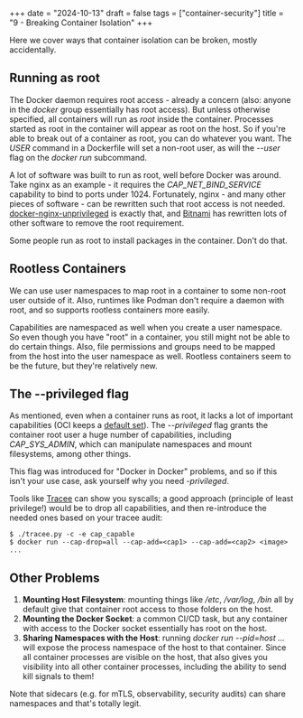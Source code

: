+++
date = "2024-10-13"
draft = false
tags = ["container-security"]
title = "9 - Breaking Container Isolation"
+++


Here we cover ways that container isolation can be broken, mostly accidentally.

## Running as root

The Docker daemon requires root access - already a concern (also: anyone in the *docker* group essentially has root access). But unless otherwise specified, all containers will run as *root* inside the container. Processes started as root in the container will appear as root on the host. So if you're able to break out of a container as root, you can do whatever you want. The *USER* command in a Dockerfile will set a non-root user, as will the *--user* flag on the *docker run* subcommand.

A lot of software was built to run as root, well before Docker was around. Take nginx as an example - it requires the *CAP_NET_BIND_SERVICE* capability to bind to ports under 1024. Fortunately, nginx - and many other pieces of software - can be rewritten such that root access is not needed. [docker-nginx-unprivileged](https://github.com/nginxinc/docker-nginx-unprivileged) is exactly that, and [Bitnami](https://oreil.ly/W4nV2) has rewritten lots of other software to remove the root requirement.

Some people run as root to install packages in the container. Don't do that.

## Rootless Containers

We can use user namespaces to map root in a container to some non-root user outside of it. Also, runtimes like Podman don't require a daemon with root, and so supports rootless containers more easily. 

Capabilities are namespaced as well when you create a user namespace. So even though you have "root" in a container, you still might not be able to do certain things. Also, file permissions and groups need to be mapped from the host into the user namespace as well. Rootless containers seem to be the future, but they're relatively new.

## The --privileged flag

As mentioned, even when a container runs as root, it lacks a lot of important capabilities (OCI keeps a [default set](https://oreil.ly/ryVjj)). The *--privileged* flag grants the container root user a huge number of capabilities, including *CAP_SYS_ADMIN*, which can manipulate namespaces and mount filesystems, among other things.

This flag was introduced for "Docker in Docker" problems, and so if this isn't your use case, ask yourself why you need -*privileged*.

Tools like [Tracee](https://oreil.ly/1dQof) can show you syscalls; a good approach (principle of least privilege!) would be to drop all capabilities, and then re-introduce the needed ones based on your tracee audit:

```
$ ./tracee.py -c -e cap_capable
$ docker run --cap-drop=all --cap-add=<cap1> --cap-add=<cap2> <image> ... 
```

## Other Problems

1. **Mounting Host Filesystem**: mounting things like */etc*, */var/log*, */bin* all by default give that container root access to those folders on the host.
2. **Mounting the Docker Socket**: a common CI/CD task, but any container with access to the Docker socket essentially has root on the host.
3. **Sharing Namespaces with the Host**: running *docker run --pid=host ...* will expose the process namespace of the host to that container. Since all container processes are visible on the host, that also gives you visibility into all other container processes, including the ability to send kill signals to them!

Note that sidecars (e.g. for mTLS, observability, security audits) can share namespaces and that's totally legit.